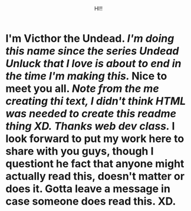 <header>

<!--
  <<< Author notes: Course header >>>
  Include a 1280×640 image, course title in sentence case, and a concise description in emphasis.
  In your repository settings: enable template repository, add your 1280×640 social image, auto delete head branches.
  Add your open source license, GitHub uses MIT license.
-->
HI!!
</header>

<!--
  <<< Author notes: Step 1 >>>
  Choose 3-5 steps for your course.
  The first step is always the hardest, so pick something easy!
  Link to docs.github.com for further explanations.
  Encourage users to open new tabs for steps!
-->

<h1>I'm Victhor the Undead. <i>I'm doing this name since the series Undead Unluck that I love is about to end in the time I'm making this. </i> Nice to meet you all. <i>Note from the me creating thi text, I didn't think HTML was needed to create this readme thing XD. Thanks web dev class. </i> I look forward to put my work here to share with you guys, though I questiont he fact that anyone might actually read this, doesn't matter or does it. Gotta leave a message in case someone does read this. XD.</h1>
